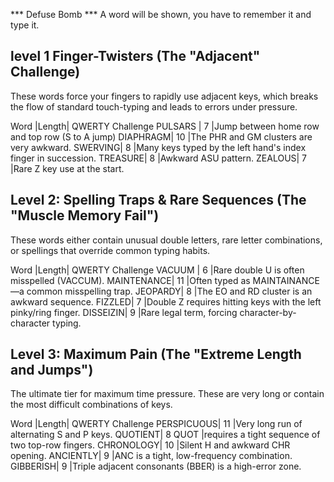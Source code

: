 *** Defuse Bomb ***
A word will be shown, you have to remember it and type it.

## level 1 Finger-Twisters (The "Adjacent" Challenge)
These words force your fingers to rapidly use adjacent keys, which breaks 
the flow of standard touch-typing and leads to errors under pressure.

Word	|Length|	QWERTY Challenge
PULSARS	| 7	|Jump between home row and top row (S to A jump)
DIAPHRAGM|	10	|The PHR and GM clusters are very awkward.
SWERVING|	8	|Many keys typed by the left hand's index finger in succession.
TREASURE|	8	|Awkward ASU pattern.
ZEALOUS|	7	|Rare Z key use at the start.


## Level 2: Spelling Traps & Rare Sequences (The "Muscle Memory Fail")
These words either contain unusual double letters, rare letter combinations, or spellings that override common typing habits.

Word	|Length|	QWERTY Challenge
VACUUM	| 6	|Rare double U is often misspelled (VACCUM).
MAINTENANCE|	11	|Often typed as MAINTAINANCE—a common misspelling trap.
JEOPARDY|	8	|The EO and RD cluster is an awkward sequence.
FIZZLED|	7	|Double Z requires hitting keys with the left pinky/ring finger.
DISSEIZIN| 9 |Rare legal term, forcing character-by-character typing.

## Level 3: Maximum Pain (The "Extreme Length and Jumps")
The ultimate tier for maximum time pressure. These are very long or contain the most difficult combinations of keys.

Word	|Length|	QWERTY Challenge
PERSPICUOUS|	11	|Very long run of alternating S and P keys.
QUOTIENT|	8	QUOT |requires a tight sequence of two top-row fingers.
CHRONOLOGY|	10	|Silent H and awkward CHR opening.
ANCIENTLY|	9	|ANC is a tight, low-frequency combination.
GIBBERISH|	9	|Triple adjacent consonants (BBER) is a high-error zone.
